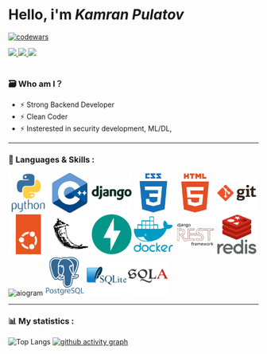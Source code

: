 
# Hello, i'm <i>Kamran Pulatov</i>
[![codewars](https://www.codewars.com/users/SiegHeil/badges/large)](https://www.codewars.com/users/SiegHeil)

<a href="https://instagram.com/callistodev1">
  <img src="https://img.shields.io/badge/instagram-red?logo=instagram&logoColor=white&style=for-the-badge"/>
</a>
<a href="https://t.me/callistodev1">
  <img src="https://img.shields.io/badge/telegram-blue?logo=telegram&logoColor=white&style=for-the-badge"/>
</a>
<a href="https://github.com/WrldEngine">
  <img src="https://img.shields.io/badge/github-black?logo=github&logoColor=white&style=for-the-badge"/>
</a><br>
  <img src="https://komarev.com/ghpvc/?username=WrldEngine&style=flat-square&color=yellow" alt=""/>
</div>

### :card_file_box: Who am I？
- :zap: Strong Backend Developer
- :zap: Clean Coder
- :zap: Insterested in security development, ML/DL, 
---
### :page_facing_up: Languages & Skills :
<div>
  <img src="https://github.com/devicons/devicon/blob/master/icons/python/python-original-wordmark.svg" title="Python" alt="Python" width="80">
  <img src="https://github.com/devicons/devicon/blob/master/icons/cplusplus/cplusplus-original.svg" title="cpp" alt="cpp" width="80">
  <img src="https://github.com/devicons/devicon/blob/master/icons/django/django-plain-wordmark.svg" alt="django", width="80">
  <img src="https://github.com/devicons/devicon/blob/master/icons/css3/css3-plain-wordmark.svg" alt="css", width="80">
  <img src="https://github.com/devicons/devicon/blob/master/icons/html5/html5-plain-wordmark.svg" alt="html", width="80">
  <img src="https://github.com/devicons/devicon/blob/master/icons/git/git-original-wordmark.svg" alt="git", width="80">
  <img src="https://github.com/devicons/devicon/blob/master/icons/ubuntu/ubuntu-original.svg" alt="ubuntu", width="80">
  <img src="https://github.com/devicons/devicon/blob/master/icons/flask/flask-original.svg" alt="flask", title="flask" width="80">
  <img src="https://github.com/devicons/devicon/blob/master/icons/fastapi/fastapi-plain.svg" alt="fastapi", title="fastapi" width="80">
  <img src="https://github.com/devicons/devicon/blob/master/icons/docker/docker-plain-wordmark.svg" alt="docker", title="docker" width="80">
  <img src="https://github.com/devicons/devicon/blob/master/icons/djangorest/djangorest-original-wordmark.svg" alt="djangorestframework", title="djangorestframework" width="80">
  <img src="https://github.com/devicons/devicon/blob/master/icons/redis/redis-original-wordmark.svg" alt="redis", title="redis" width="80">
  <img src="https://docs.aiogram.dev/en/latest/_static/logo.png" width="80px" title="aiogram" />
  <img src="https://github.com/devicons/devicon/blob/master/icons/postgresql/postgresql-plain-wordmark.svg" alt="psql" width="80px"/>
  <img src="https://github.com/devicons/devicon/blob/master/icons/sqlite/sqlite-original-wordmark.svg" alt="sqlite", width="80">
  <img src="https://github.com/devicons/devicon/blob/master/icons/sqlalchemy/sqlalchemy-original.svg" alt="sqlalchemy", title="sqlalchemy" width="80">
</div>

---
### :bar_chart: My statistics :

![Top Langs](https://github-readme-stats.vercel.app/api/top-langs/?username=WrldEngine&layout=compact&theme=vision-friendly-dark)
[![github activity graph](https://github-readme-activity-graph.vercel.app/graph?username=WrldEngine&theme=high-contrast)](https://github.com/ashutosh00710/github-readme-activity-graph)

